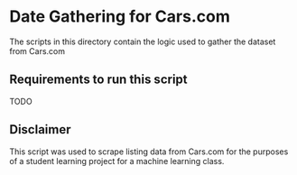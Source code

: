 # Date Gathering for Cars.com
The scripts in this directory contain the logic used to gather the dataset from Cars.com

## Requirements to run this script
TODO

## Disclaimer
This script was used to scrape listing data from Cars.com for the purposes of a student learning project for a machine
learning class.
